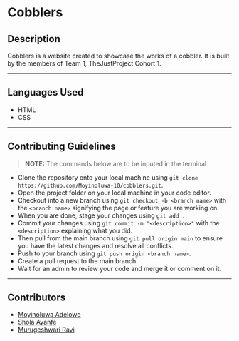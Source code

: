 # Cobblers

## Description
Cobblers is a website created to showcase the works of a cobbler. It is built by the members of Team 1, TheJustProject Cohort 1.

---
## Languages Used
- HTML
- CSS

---

## 

## Contributing Guidelines
>**NOTE:** The commands below are to be inputed in the terminal
- Clone the repository onto your local machine using `git clone https://github.com/Moyinoluwa-10/cobblers.git`.
- Open the project folder on your local machine in your code editor.
- Checkout into a new branch using `git checkout -b <branch name>` with the `<branch name>` signifying the page or feature you are working on.
- When you are done, stage your changes using `git add .`
- Commit your changes using `git commit -m "<description>"` with the `<description>` explaining what you did.
- Then pull from the main branch using `git pull origin main` to ensure you have the latest changes and resolve all conflicts.
- Push to your branch using `git push origin <branch name>`.
- Create a pull request to the main branch.
- Wait for an admin to review your code and merge it or comment on it.


---

## Contributors
- [Moyinoluwa Adelowo](https://github.com/moyinoluwa-10/)
- [Shola Ayanfe](https://github.com/sholaayanfeoluwa)
- [Murugeshwari Ravi](https://github.com/Saimurugeshwari)
